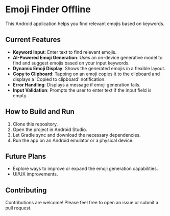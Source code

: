 # Emoji Finder Offline

This Android application helps you find relevant emojis based on keywords.

## Current Features

*   **Keyword Input**: Enter text to find relevant emojis.
*   **AI-Powered Emoji Generation**: Uses an on-device generative model to find and suggest emojis based on your input keywords.
*   **Dynamic Emoji Display**: Shows the generated emojis in a flexible layout.
*   **Copy to Clipboard**: Tapping on an emoji copies it to the clipboard and displays a 'Copied to clipboard' notification.
*   **Error Handling**: Displays a message if emoji generation fails.
*   **Input Validation**: Prompts the user to enter text if the input field is empty.

## How to Build and Run

1.  Clone this repository.
2.  Open the project in Android Studio.
3.  Let Gradle sync and download the necessary dependencies.
4.  Run the app on an Android emulator or a physical device.

## Future Plans

*   Explore ways to improve or expand the emoji generation capabilities.
*   UI/UX improvements.

## Contributing

Contributions are welcome! Please feel free to open an issue or submit a pull request.
